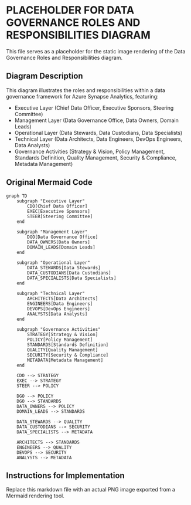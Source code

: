 # PLACEHOLDER FOR DATA GOVERNANCE ROLES AND RESPONSIBILITIES DIAGRAM

This file serves as a placeholder for the static image rendering of the Data Governance Roles and Responsibilities diagram.

## Diagram Description

This diagram illustrates the roles and responsibilities within a data governance framework for Azure Synapse Analytics, featuring:

- Executive Layer (Chief Data Officer, Executive Sponsors, Steering Committee)
- Management Layer (Data Governance Office, Data Owners, Domain Leads)
- Operational Layer (Data Stewards, Data Custodians, Data Specialists)
- Technical Layer (Data Architects, Data Engineers, DevOps Engineers, Data Analysts)
- Governance Activities (Strategy & Vision, Policy Management, Standards Definition, Quality Management, Security & Compliance, Metadata Management)

## Original Mermaid Code

```mermaid
graph TD
    subgraph "Executive Layer"
        CDO[Chief Data Officer]
        EXEC[Executive Sponsors]
        STEER[Steering Committee]
    end
    
    subgraph "Management Layer"
        DGO[Data Governance Office]
        DATA_OWNERS[Data Owners]
        DOMAIN_LEADS[Domain Leads]
    end
    
    subgraph "Operational Layer"
        DATA_STEWARDS[Data Stewards]
        DATA_CUSTODIANS[Data Custodians]
        DATA_SPECIALISTS[Data Specialists]
    end
    
    subgraph "Technical Layer"
        ARCHITECTS[Data Architects]
        ENGINEERS[Data Engineers]
        DEVOPS[DevOps Engineers]
        ANALYSTS[Data Analysts]
    end
    
    subgraph "Governance Activities"
        STRATEGY[Strategy & Vision]
        POLICY[Policy Management]
        STANDARDS[Standards Definition]
        QUALITY[Quality Management]
        SECURITY[Security & Compliance]
        METADATA[Metadata Management]
    end
    
    CDO --> STRATEGY
    EXEC --> STRATEGY
    STEER --> POLICY
    
    DGO --> POLICY
    DGO --> STANDARDS
    DATA_OWNERS --> POLICY
    DOMAIN_LEADS --> STANDARDS
    
    DATA_STEWARDS --> QUALITY
    DATA_CUSTODIANS --> SECURITY
    DATA_SPECIALISTS --> METADATA
    
    ARCHITECTS --> STANDARDS
    ENGINEERS --> QUALITY
    DEVOPS --> SECURITY
    ANALYSTS --> METADATA
```

## Instructions for Implementation

Replace this markdown file with an actual PNG image exported from a Mermaid rendering tool.
